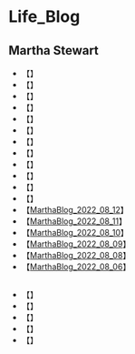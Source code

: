 # Life_Blog

## Martha Stewart
* 【[]()】
* 【[]()】
* 【[]()】
* 【[]()】
* 【[]()】
* 【[]()】
* 【[]()】
* 【[]()】
* 【[]()】
* 【[]()】
* 【[]()】
* 【[]()】
* 【[MarthaBlog_2022_08_12](https://www.themarthablog.com/2022/08/cutting-down-an-ash-tree-at-the-farm.html)】
* 【[MarthaBlog_2022_08_11](https://www.themarthablog.com/2022/08/my-thriving-stewartia-garden-in-summer.html)】
* 【[MarthaBlog_2022_08_10](https://www.themarthablog.com/2022/08/water-water-water-with-gilmour.html)】
* 【[MarthaBlog_2022_08_09](https://www.themarthablog.com/2022/08/martha-by-martha-stewart-cookware.html)】
* 【[MarthaBlog_2022_08_08](https://www.themarthablog.com/2022/08/a-garden-of-hostas.html)】
* 【[MarthaBlog_2022_08_06](https://www.themarthablog.com/2022/08/blog-memories-visiting-landcraft-environments-ltd.html)】


## 
* 【[]()】
* 【[]()】
* 【[]()】
* 【[]()】
* 【[]()】


